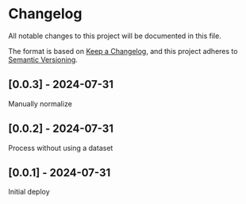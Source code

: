 # Changelog
All notable changes to this project will be documented in this file.

The format is based on [Keep a Changelog](https://keepachangelog.com/en/1.0.0/),
and this project adheres to [Semantic Versioning](https://semver.org/spec/v2.0.0.html).

## [0.0.3] - 2024-07-31
Manually normalize

## [0.0.2] - 2024-07-31
Process without using a dataset

## [0.0.1] - 2024-07-31
Initial deploy
